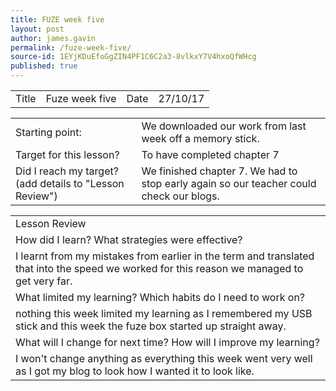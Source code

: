 ```yaml
---
title: FUZE week five
layout: post
author: james.gavin
permalink: /fuze-week-five/
source-id: 1EYjKDuEfoGgZIN4PF1C6C2a3-8vlkxY7V4hxoQfWHcg
published: true
---
```

<table>
  <tr>
    <td>Title</td>
    <td>Fuze week five</td>
    <td>Date</td>
    <td>27/10/17</td>
  </tr>
</table>


<table>
  <tr>
    <td>Starting point:</td>
    <td>We downloaded our work from last week off a memory stick.</td>
  </tr>
  <tr>
    <td>Target for this lesson?</td>
    <td>To have completed chapter 7</td>
  </tr>
  <tr>
    <td>Did I reach my target? 
(add details to "Lesson Review")</td>
    <td> We finished chapter 7. We had to stop early again so our teacher could check our blogs.</td>
  </tr>
</table>


<table>
  <tr>
    <td>Lesson Review</td>
  </tr>
  <tr>
    <td>How did I learn? What strategies were effective? </td>
  </tr>
  <tr>
    <td>I learnt from my mistakes from earlier in the term and translated that into the speed we worked for this reason we managed to get very far.</td>
  </tr>
  <tr>
    <td>What limited my learning? Which habits do I need to work on? </td>
  </tr>
  <tr>
    <td>nothing this week limited my learning as I remembered my USB stick and this week the fuze box started up straight away.</td>
  </tr>
  <tr>
    <td>What will I change for next time? How will I improve my learning?</td>
  </tr>
  <tr>
    <td>I won't change anything as everything this week went very well as I got my blog to look how I wanted it to look like.</td>
  </tr>
</table>


